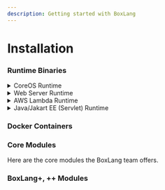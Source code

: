 ```yaml
---
description: Getting started with BoxLang
---
```


# Installation

### **Runtime Binaries**

<details>

<summary>CoreOS Runtime</summary>

This installation is for any operating system (Windows, Unix, Mac OS)

[https://ortus-temp.s3.amazonaws.com/jericho/libs/boxlang-1.0.0-all.jar](https://ortus-temp.s3.amazonaws.com/jericho/libs/boxlang-1.0.0-all.jar)

</details>

<details>

<summary>Web Server Runtime</summary>

This is the BoxLang server binary.

</details>

<details>

<summary>AWS Lambda Runtime</summary>

This is the BoxLang AWS Lambda binary.

</details>

<details>

<summary>Java/Jakart EE (Servlet) Runtime</summary>

This is the servlet editio.n of BoxLang that you can deploy on any servlet container (Jetty, Tomcat, JBoss, etc)

</details>

### Docker Containers



### Core Modules

Here are the core modules the BoxLang team offers.



### BoxLang+, ++ Modules





